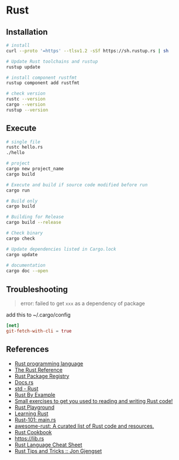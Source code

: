 # Rust

## Installation

```bash
# install
curl --proto '=https' --tlsv1.2 -sSf https://sh.rustup.rs | sh

# Update Rust toolchains and rustup
rustup update

# install component rustfmt
rustup component add rustfmt

# check version
rustc --version
cargo --version
rustup --version
```

## Execute

```bash
# single file
rustc hello.rs
./hello

# project
cargo new project_name
cargo build

# Execute and build if source code modified before run
cargo run

# Build only
cargo build

# Building for Release
cargo build --release

# Check binary
cargo check

# Update dependencies listed in Cargo.lock
cargo update
    
# documentation
cargo doc --open
```

## Troubleshooting

> error: failed to get `xxx` as a dependency of package

add this to ~/.cargo/config

```toml
[net]
git-fetch-with-cli = true
```

## References

- [Rust programming language](https://www.rust-lang.org/)
- [The Rust Reference](https://doc.rust-lang.org/reference/introduction.html)
- [Rust Package Registry](https://crates.io/)
- [Docs.rs](https://docs.rs/)
- [std - Rust](https://doc.rust-lang.org/stable/std/)
- [Rust By Example](https://doc.rust-lang.org/stable/rust-by-example/)
- [Small exercises to get you used to reading and writing Rust code!](https://github.com/rust-lang/rustlings)
- [Rust Playground](https://play.rust-lang.org/)
- [Learning Rust](https://learning-rust.github.io/)
- [Rust-101: main.rs](https://www.ralfj.de/projects/rust-101/main.html)
- [awesome-rust: A curated list of Rust code and resources.](https://github.com/rust-unofficial/awesome-rust)
- [Rust Cookbook](https://rust-lang-nursery.github.io/rust-cookbook/)
- https://lib.rs
- [Rust Language Cheat Sheet](https://cheats.rs/)
- [Rust Tips and Tricks :: Jon Gjengset](https://thesquareplanet.com/blog/rust-tips-and-tricks/)
